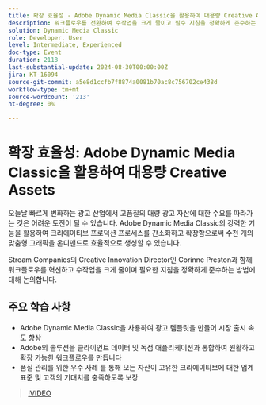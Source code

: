 ```yaml
---
title: 확장 효율성 - Adobe Dynamic Media Classic을 활용하여 대용량 Creative Assets
description: 워크플로우를 전환하여 수작업을 크게 줄이고 필수 지침을 정확하게 준수하는 방법에 대해 설명합니다.## 주요 특징 Adobe Dynamic Media Classic을 사용하여 광고 템플릿을 제작하여 시장 출시 속도를 높인고객 데이터 및 독점 애플리케이션과 Adobe 솔루션을 통합하여 원활하고 확장 가능한 워크플로우 품질 관리를 위한 모범 사례 를 통해 모든 자산이 업계 표준 및 고유한 크리에이티브에 대한 고객의 기대치를 충족하도록 함
solution: Dynamic Media Classic
role: Developer, User
level: Intermediate, Experienced
doc-type: Event
duration: 2118
last-substantial-update: 2024-08-30T00:00:00Z
jira: KT-16094
source-git-commit: a5e8d1ccfb7f8874a0081b70ac8c756702ce438d
workflow-type: tm+mt
source-wordcount: '213'
ht-degree: 0%

---
```



# 확장 효율성: Adobe Dynamic Media Classic을 활용하여 대용량 Creative Assets

오늘날 빠르게 변화하는 광고 산업에서 고품질의 대량 광고 자산에 대한 수요를 따라가는 것은 어려운 도전이 될 수 있습니다. Adobe Dynamic Media Classic의 강력한 기능을 활용하여 크리에이티브 프로덕션 프로세스를 간소화하고 확장함으로써 수천 개의 맞춤형 그래픽을 온디맨드로 효율적으로 생성할 수 있습니다.

Stream Companies의 Creative Innovation Director인 Corinne Preston과 함께 워크플로우를 혁신하고 수작업을 크게 줄이며 필요한 지침을 정확하게 준수하는 방법에 대해 논의합니다.

## 주요 학습 사항

* Adobe Dynamic Media Classic을 사용하여 광고 템플릿을 만들어 시장 출시 속도 향상
* Adobe의 솔루션을 클라이언트 데이터 및 독점 애플리케이션과 통합하여 원활하고 확장 가능한 워크플로우를 만듭니다
* 품질 관리를 위한 우수 사례 를 통해 모든 자산이 고유한 크리에이티브에 대한 업계 표준 및 고객의 기대치를 충족하도록 보장

>[!VIDEO](https://video.tv.adobe.com/v/3433167/?learn=on)
